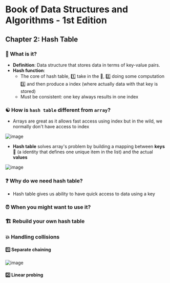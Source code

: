 # Book of Data Structures and Algorithms - 1st Edition

## Chapter 2: Hash Table

### 🔢 What is it?
* __Definition__: Data structure that stores data in terms of key-value pairs. 
* __Hash function__: 
  * The core of hash table, :one: take in the 🔑, :two: doing some computation :three: and then produce a index (where actually data with that key is stored)
  * Must be consistent: one key always results in one index

### ☯️ How is `hash table` different from `array`?
- Arrays are great as it allows fast access using index but in the wild, we normally don't have access to index

![image](https://user-images.githubusercontent.com/28957748/125766269-9cd4665d-f092-4b0a-b6fb-8d28866113c0.png)

- __Hash table__ solves array's problem by building a mapping between __keys__ 🔑 (a identity that defines one unique item in the list) and the actual __values__

![image](https://user-images.githubusercontent.com/28957748/125774070-5015a754-e0e7-459d-ae0a-cdffff9a683b.png)

### ❓ Why do we need hash table?
- Hash table gives us ability to have quick access to data using a key

### ⏰ When you might want to use it?

### 🏗️ Rebuild your own hash table

### 💥 Handling collisions

#### :one: Separate chaining
![image](https://user-images.githubusercontent.com/28957748/125787659-778ace5c-7e9a-4f8a-98f9-62f8ed0fd7e7.png)

#### :two: Linear probing
